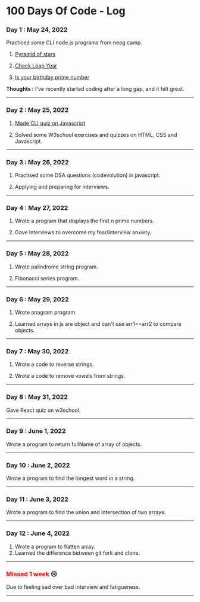 # 100 Days Of Code - Log

### **Day 1 : May 24, 2022**
Practiced some CLI node.js programs from neog camp.

1. [Pyramid of stars](https://replit.com/@RituPowar/PyramidofStars#index.js?embed=1&output=1)

2. [Check Leap Year](https://replit.com/@RituPowar/CLI-Leap-Year#index.js?embed=1&output=1)

3. [Is your birthday prime number](https://replit.com/@RituPowar/CLIappBirthdayPrimeNumber#index.js?embed=1&output=1)

**Thoughts :** I've recently started coding after a long gap, and it felt great.
____________________________________________________________

### **Day 2 : May 25, 2022**

1. [Made CLI quiz on Javascript](https://replit.com/@RituPowar/NeogMark2JavascriptQuiz#index.js?embed=1&output=1)

2.  Solved some W3school exercises and quizzes on HTML, CSS and Javascript.
____________________________________________________________

### **Day 3 : May 26, 2022**

1. Practised some DSA questions (codevolution) in javascript.

2. Applying and preparing for interviews.
____________________________________________________________

### **Day 4 : May 27, 2022**

1. Wrote a program that displays the first n prime numbers.

2. Gave interviews to overcome my fear/interview anxiety.
____________________________________________________________
### **Day 5 : May 28, 2022**

1. Wrote palindrome string program.

2. Fibonacci series program.
____________________________________________________________

### **Day 6 : May 29, 2022**

1. Wrote anagram program.

2. Learned arrays in js are object and can't use arr1==arr2 to compare objects.
____________________________________________________________

### **Day 7 : May 30, 2022**

1. Wrote a code to reverse strings.

2. Wrote a code to remove vowels from strings.
____________________________________________________________

### **Day 8 : May 31, 2022** 

Gave React quiz on w3school.
____________________________________________________________

### **Day 9 : June 1, 2022**

Wrote a program to return fullName of array of objects.
____________________________________________________________

### **Day 10 : June 2, 2022**

Wrote a program to find the longest word in a string.
____________________________________________________________
### **Day 11 : June 3, 2022**

Wrote a program to find the union and intersection of two arrays.
____________________________________________________________

### **Day 12 : June 4, 2022**

1. Wrote a program to flatten array.
2. Learned the difference between git fork and clone.
____________________________________________________________
### <span style="color:red">Missed 1 week</span> 😢
Due to feeling sad over bad interview and fatigueness.
____________________________________________________________





